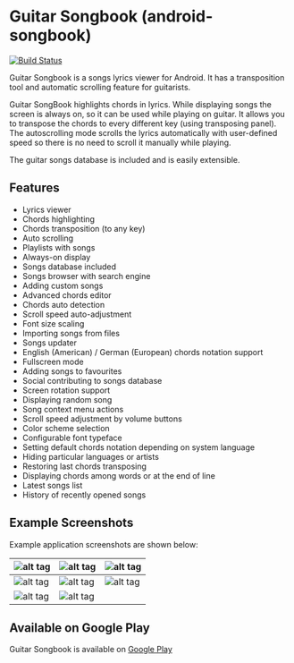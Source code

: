 # Guitar Songbook (android-songbook)
[![Build Status](https://travis-ci.org/igrek51/android-songbook.svg?branch=master)](https://travis-ci.org/igrek51/android-songbook)

Guitar Songbook is a songs lyrics viewer for Android. 
It has a transposition tool and automatic scrolling feature for guitarists.

Guitar SongBook highlights chords in lyrics.
While displaying songs the screen is always on, so it can be used while playing on guitar.
It allows you to transpose the chords to every different key (using transposing panel).
The autoscrolling mode scrolls the lyrics automatically with user-defined speed so there is no need to scroll it manually while playing.

The guitar songs database is included and is easily extensible.

## Features

* Lyrics viewer
* Chords highlighting
* Chords transposition (to any key)
* Auto scrolling
* Playlists with songs
* Always-on display
* Songs database included
* Songs browser with search engine
* Adding custom songs
* Advanced chords editor
* Chords auto detection
* Scroll speed auto-adjustment
* Font size scaling
* Importing songs from files
* Songs updater
* English (American) / German (European) chords notation support
* Fullscreen mode
* Adding songs to favourites
* Social contributing to songs database
* Screen rotation support
* Displaying random song
* Song context menu actions
* Scroll speed adjustment by volume buttons
* Color scheme selection
* Configurable font typeface
* Setting default chords notation depending on system language
* Hiding particular languages or artists
* Restoring last chords transposing
* Displaying chords among words or at the end of line
* Latest songs list
* History of recently opened songs

## Example Screenshots
Example application screenshots are shown below:

| ![alt tag](https://github.com/igrek51/android-songbook/blob/master/wiki/screenshots/mobile/en/01-songpreview.png) | ![alt tag](https://github.com/igrek51/android-songbook/blob/master/wiki/screenshots/mobile/en/02-autoscroll.png) | ![alt tag](https://github.com/igrek51/android-songbook/blob/master/wiki/screenshots/mobile/en/03-transpose.png) |
|---|---|---|
| ![alt tag](https://github.com/igrek51/android-songbook/blob/master/wiki/screenshots/mobile/en/04-editor.png) | ![alt tag](https://github.com/igrek51/android-songbook/blob/master/wiki/screenshots/mobile/en/05-diagram.png) | ![alt tag](https://github.com/igrek51/android-songbook/blob/master/wiki/screenshots/mobile/en/06-nav.png) |
| ![alt tag](https://github.com/igrek51/android-songbook/blob/master/wiki/screenshots/mobile/en/07-songslist.png) | ![alt tag](https://github.com/igrek51/android-songbook/blob/master/wiki/screenshots/mobile/en/08-settings.png) | |

## Available on Google Play

Guitar Songbook is available on [Google Play](https://play.google.com/store/apps/details?id=igrek.songbook)
